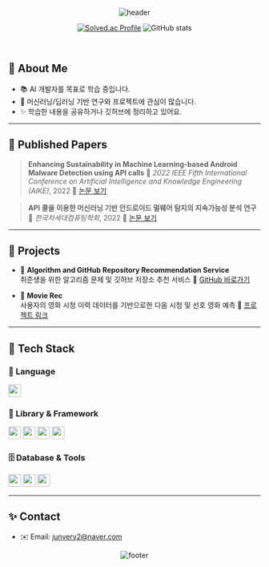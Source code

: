 <div align="center">

<!-- 헤더 배너 -->
![header](https://capsule-render.vercel.app/api?type=waving&height=300&fontColor=F8F8F8&fontSize=40&section=header&text=Hi%20there!%20I'm%20HoJun%20Lee%20%F0%9F%A4%97)

<!-- 활동 통계 -->
[![Solved.ac Profile](http://mazassumnida.wtf/api/v2/generate_badge?boj=ghwns82)](https://solved.ac/ghwns82/)
![GitHub stats](https://github-readme-stats.vercel.app/api?username=ghwns82&show_icons=true&theme=radical)

</div>

<br/>
<div>

## 🧠 About Me

- 📚 AI 개발자를 목표로 학습 중입니다.
- 🧪 머신러닝/딥러닝 기반 연구와 프로젝트에 관심이 많습니다.
- ✨ 학습한 내용을 공유하거나 깃허브에 정리하고 있어요.

---

## 🧾 Published Papers
> **Enhancing Sustainability in Machine Learning-based Android Malware Detection using API calls**
> 📍 *2022 IEEE Fifth International Conference on Artificial Intelligence and Knowledge Engineering (AIKE)*, 2022
> 🔗 [논문 보기](https://ieeexplore.ieee.org/abstract/document/9939276)

> **API 콜을 이용한 머신러닝 기반 안드로이드 멀웨어 탐지의 지속가능성 분석 연구**
> 📍 *한국차세대컴퓨팅학회*, 2022
> 🔗 [논문 보기](https://www.earticle.net/Article/A412360)

---


## 🧪 Projects

- 📌 **Algorithm and GitHub Repository Recommendation Service**  
  취준생을 위한 알고리즘 문제 및 깃허브 저장소 추천 서비스
  🔗 [GitHub 바로가기](https://github.com/ghwns82/job-recommend)

- 📌 **Movie Rec**  
  사용자의 영화 시청 이력 데이터를 기반으로한 다음 시청 및 선호 영화 예측
  🔗 [프로젝트 링크](https://github.com/ghwns82/movie-rec)

---

## 🧱 Tech Stack

### 💬 Language

<img src="https://img.shields.io/badge/Python-3776AB?style=flat-square&logo=Python&logoColor=white" height="25"/>
</br>

### 🧠 Library & Framework

<img src="https://img.shields.io/badge/PyTorch-EE4C2C?style=flat-square&logo=PyTorch&logoColor=white" height="25"/>
<img src="https://img.shields.io/badge/Scikit_learn-F7931E?style=flat-square&logo=scikitlearn&logoColor=white" height="25"/>
<img src="https://img.shields.io/badge/Streamlit-FF4B4B?style=flat-square&logo=streamlit&logoColor=white" height="25"/>
<img src="https://img.shields.io/badge/Django-092E20?style=flat-square&logo=Django&logoColor=white" height="25"/>
</br>

### 🗄️ Database & Tools

<img src="https://img.shields.io/badge/MySQL-4479A1?style=flat-square&logo=MySQL&logoColor=white" height="25"/>
<img src="https://img.shields.io/badge/Git-F05032?style=flat-square&logo=Git&logoColor=white" height="25"/>
<img src="https://img.shields.io/badge/GitHub-181717?style=flat-square&logo=GitHub&logoColor=white" height="25"/>

</br>

---

## ✨ Contact

- ✉️ Email: [junvery2@naver.com](mailto:junvery2@naver.com)


</div>
<div align="center">
  
![footer](https://capsule-render.vercel.app/api?type=waving&height=200&section=footer)

</div>
